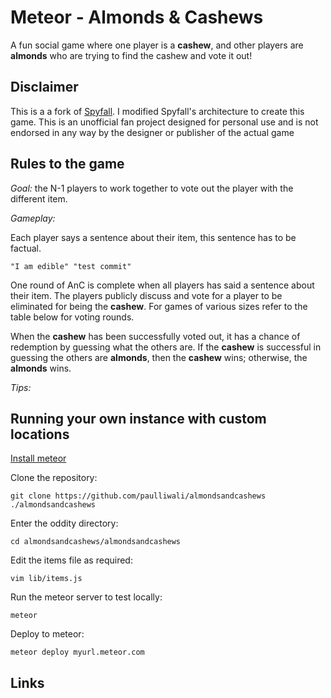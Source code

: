 # Meteor - Almonds & Cashews

A fun social game where one player is a **cashew**, and other players are **almonds** who are trying to find the cashew and vote it out!


## Disclaimer

This is a a fork of [Spyfall](https://github.com/evanbrumley/spyfall). I modified Spyfall's architecture to create this game. This is an unofficial fan project designed for personal use and is not endorsed in any way by the designer or publisher of the actual game

## Rules to the game

*Goal:* the N-1 players to work together to vote out the player with the different item.

*Gameplay:*

Each player says a sentence about their item, this sentence has to be factual.

	"I am edible" "test commit"

One round of AnC is complete when all players has said a sentence about their item. The players publicly discuss and vote for a player to be eliminated for being the **cashew**. For games of various sizes refer to the table below for voting rounds.

<INSERT TABLE>

When the **cashew** has been successfully voted out, it has a chance of redemption by guessing what the others are. If the **cashew** is successful in guessing the others are **almonds**, then the **cashew** wins; otherwise, the **almonds** wins.

*Tips:*

## Running your own instance with custom locations

[Install meteor](https://www.meteor.com/install)

Clone the repository:

	git clone https://github.com/paulliwali/almondsandcashews ./almondsandcashews

Enter the oddity directory:

	cd almondsandcashews/almondsandcashews

Edit the items file as required:

	vim lib/items.js

Run the meteor server to test locally:

	meteor

Deploy to meteor:

	meteor deploy myurl.meteor.com

## Links
